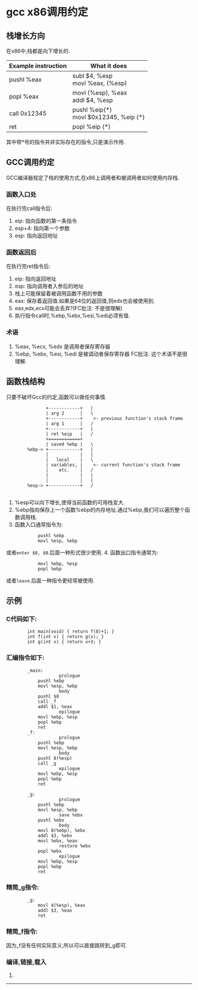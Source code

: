 # gcc x86调用约定

## 栈增长方向
在x86中,栈都是向下增长的.

| Example instruction | What it does |
| --- | --- |
| pushl %eax | 	subl $4, %esp <br> movl %eax, (%esp) | 
| popl %eax | movl (%esp), %eax <br> addl $4, %esp | 
| call 0x12345 | pushl %eip(\*) <br> movl $0x12345, %eip (\*) | 
| ret | popl %eip (\*) |

其中带*号的指令并非实际存在的指令,只是演示作用.

## GCC调用约定
GCC编译器规定了栈的使用方式,在x86上调用者和被调用者如何使用内存栈.

### 函数入口处
在执行完call指令后:
1. eip: 指向函数的第一条指令
2. esp+4: 指向第一个参数
3. esp: 指向返回地址

### 函数返回后
在执行完ret指令后:
1. eip: 指向返回地址
2. esp: 指向调用者入参后的地址
3. 栈上可能保留着被调用函数不用的参数
4. eax: 保存着返回值.如果是64位的返回值,则edx也会被使用到.
5. eax,edx,ecx可能会丢弃?(FC批注: 不是很理解)
6. 执行指令call时,%ebp,%ebx,%esi,%edi必须有值.

### 术语
1. %eax, %ecx, %edx 是调用者保存寄存器
2. %ebp, %ebx, %esi, %edi 是被调动者保存寄存器
FC批注: 这个术语不是很理解.


## 函数栈结构
只要不破坏Gcc的约定,函数可以做任何事情.

```
		       +------------+   |
		       | arg 2      |   \
		       +------------+    >- previous function's stack frame
		       | arg 1      |   /
		       +------------+   |
		       | ret %eip   |   /
		       +============+   
		       | saved %ebp |   \
		%ebp-> +------------+   |
		       |            |   |
		       |   local    |   \
		       | variables, |    >- current function's stack frame
		       |    etc.    |   /
		       |            |   |
		       |            |   |
		%esp-> +------------+   /
		
```
1. %esp可以向下增长,使得当前函数的可用栈变大.
2. %ebp指向保存上一个函数%ebp的内存地址.通过%ebp,我们可以遍历整个函数调用栈.
3. 函数入口通常指令为:
```
			pushl %ebp
			movl %esp, %ebp
```
或者`enter $0, $0`.后面一种形式很少使用.
4. 函数出口指令通常为:
```
			movl %ebp, %esp
			popl %ebp
``` 
或者`leave`.后面一种指令更经常被使用.

## 示例
### C代码如下:
```
		int main(void) { return f(8)+1; }
		int f(int x) { return g(x); }
		int g(int x) { return x+3; }
```
### 汇编指令如下:
```
		_main:
					prologue
			pushl %ebp
			movl %esp, %ebp
					body
			pushl $8
			call _f
			addl $1, %eax
					epilogue
			movl %ebp, %esp
			popl %ebp
			ret
		_f:
					prologue
			pushl %ebp
			movl %esp, %ebp
					body
			pushl 8(%esp)
			call _g
					epilogue
			movl %ebp, %esp
			popl %ebp
			ret

		_g:
					prologue
			pushl %ebp
			movl %esp, %ebp
					save %ebx
			pushl %ebx
					body
			movl 8(%ebp), %ebx
			addl $3, %ebx
			movl %ebx, %eax
					restore %ebx
			popl %ebx
					epilogue
			movl %ebp, %esp
			popl %ebp
			ret
```

### 精简_g指令:
```
		_g:
			movl 4(%esp), %eax
			addl $3, %eax
			ret
```

### 精简_f指令:
因为\_f没有任何实际意义,所以可以直接跳转到\_g即可.

### 编译,链接,载入
1. 













----